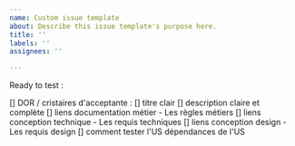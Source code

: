```yaml
---
name: Custom issue template
about: Describe this issue template's purpose here.
title: ''
labels: ''
assignees: ''

---
```


Ready to test :

[] DOR / cristaires d'acceptante :
[] titre clair
[] description claire et complète
[] liens documentation métier - Les règles métiers
[] liens conception technique - Les requis techniques
[] liens conception design - Les requis design
[] comment tester l'US
dépendances de l'US
